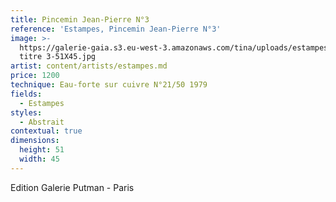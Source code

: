 ```yaml
---
title: Pincemin Jean-Pierre N°3
reference: 'Estampes, Pincemin Jean-Pierre N°3'
image: >-
  https://galerie-gaia.s3.eu-west-3.amazonaws.com/tina/uploads/estampes/galerie-gaia-pincemin-jean-pierre-sans
  titre 3-51X45.jpg
artist: content/artists/estampes.md
price: 1200
technique: Eau-forte sur cuivre N°21/50 1979
fields:
  - Estampes
styles:
  - Abstrait
contextual: true
dimensions:
  height: 51
  width: 45
---
```


Edition Galerie Putman - Paris
